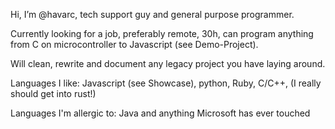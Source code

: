 
Hi, I’m @havarc, tech support guy and general purpose programmer.

Currently looking for a job, preferably remote, 30h, can program anything from C on microcontroller to Javascript (see Demo-Project).

Will clean, rewrite and document any legacy project you have laying around.

Languages I like: Javascript (see Showcase), python, Ruby, C/C++, (I really should get into rust!)

Languages I'm allergic to: Java and anything Microsoft has ever touched

<!---
havarc/havarc is a ✨ special ✨ repository because its `README.md` (this file) appears on your GitHub profile.
You can click the Preview link to take a look at your changes.
--->
